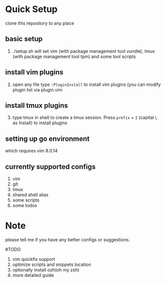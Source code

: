 # Quick Setup
 clone this repository to any place

## basic setup
1. ./setup.sh will set vim (with package management tool vundle), tmux (with package management tool tpm) and some tool scripts
## install vim plugins
2. open any file type `:PluginInstall` to install vim plugins (you can modify plugin list via plugin.vim
## install tmux plugins
3. type tmux in shell to create a tmux session. Press `prefix` + `I` (capital i, as Install) to install plugins
## setting up go environment
which requires vim 8.0.14


## currently supported configs
1. vim
2. git
3. tmux
4. shared shell alias
5. some scripts
6. some todos

# Note
please tell me if you have any better configs or suggestions.


#TODO
1. vim quickfix support
2. optimize scripts and snippets location
3. optionally install ozh(oh my zsh)
4. more detailed guide
